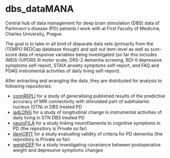 # dbs_dataMANA
Central hub of data management for deep brain stimulation (DBS) data of Parkinson's disease (PD) patients I work with at First Faculty of Medicine, Charles University, Prague.

The goal is to take-in all kind of disparate data sets (primarily from the iTEMPO REDCap database though) and spit out item-level as well as sum-score data of response variables being investigated (so far this includes (MDS-)UPDRS III motor scale, DRS-2 dementia screeing,  BDI-II depressive symptoms self-report, STAIX anxiety symptoms self-report, and FAQ and PDAQ instrumental activities of daily living self-report).

After extracting and wrangling the data, they are distributed for analysis to following repositories:

  - [connREPLI](https://github.com/josefmana/dbs_connREPLI.git) for a study of generalising published results of the predictive accuracy of MRI connectivity with stimulated part of subthalamic nucleus (STN) in DBS treated PD
  - [iadLONG](https://github.com/josefmana/dbs_iadLONG.git) for a study of longitudinal change in instrumental activities of daily living in STN DBS treated PD
  - [neuroFILA](https://github.com/josefmana/dbs_neuroFILA.git) for a study linking neurofilamenta to cognitive symptoms in PD (the repository is Private so far)
  - [demCR1T](https://github.com/josefmana/pd_demCR1T.git) for a study evaluating validity of criteria for PD dementia (the repository is Private so far)
  - [weighDEP](https://github.com/josefmana/pd_weighDEP.git) for a study investigating covariance between postoperative weight and depressive symptoms changes
